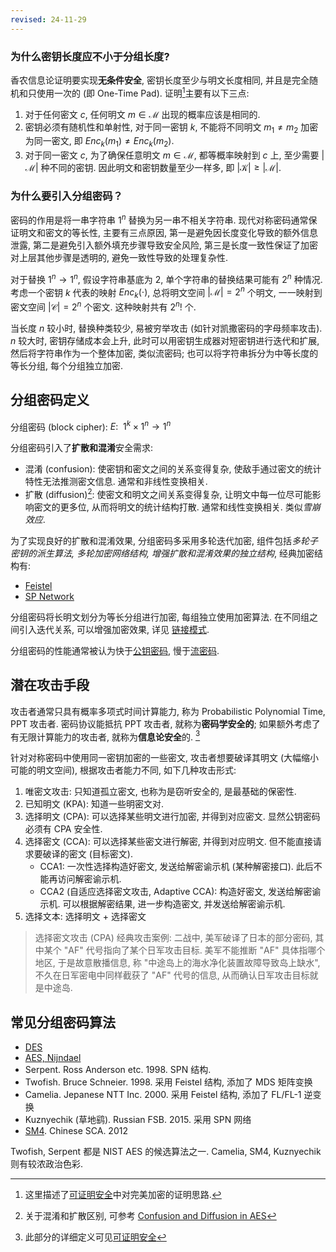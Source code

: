 ```yaml
---
revised: 24-11-29
---
```


### 为什么密钥长度应不小于分组长度?

香农信息论证明要实现**无条件安全**, 密钥长度至少与明文长度相同, 并且是完全随机和只使用一次的 (即 One-Time Pad). 证明[^2]主要有以下三点:
1. 对于任何密文 $c$, 任何明文 $m\in\mathcal{M}$ 出现的概率应该是相同的.
2. 密钥必须有随机性和单射性, 对于同一密钥 $k$, 不能将不同明文 $m_{1}\neq m_{2}$ 加密为同一密文, 即 $Enc_{k}(m_{1})\neq Enc_{k}(m_{2})$.
3. 对于同一密文 $c$, 为了确保任意明文 $m\in\mathcal{M}$, 都等概率映射到 $c$ 上, 至少需要 $|\mathcal{M}|$ 种不同的密钥. 因此明文和密钥数量至少一样多, 即 $|\mathcal{K}|\geq|\mathcal{M}|$.

[^2]: 这里描述了[可证明安全](../可证明安全.md)中对完美加密的证明思路.

### 为什么要引入分组密码？

密码的作用是将一串字符串 $1^{n}$ 替换为另一串不相关字符串. 现代对称密码通常保证明文和密文的等长性, 主要有三点原因, 第一是避免因长度变化导致的额外信息泄露, 第二是避免引入额外填充步骤导致安全风险, 第三是长度一致性保证了加密对上层其他步骤是透明的, 避免一致性导致的处理复杂性. 

对于替换 $1^{n}\to 1^n$, 假设字符串基底为 $2$, 单个字符串的替换结果可能有 $2^{n}$ 种情况. 考虑一个密钥 $k$ 代表的映射 $Enc_{k}(\cdot)$, 总将明文空间 $|\mathcal{M}|=2^{n}$ 个明文, 一一映射到密文空间 $|\mathcal{C}|=2^{n}$ 个密文. 这种映射共有 $2^{n}!$ 个.

当长度 $n$ 较小时, 替换种类较少, 易被穷举攻击 (如针对凯撒密码的字母频率攻击). $n$ 较大时, 密钥存储成本会上升, 此时可以用密钥生成器对短密钥进行迭代和扩展, 然后将字符串作为一个整体加密, 类似流密码; 也可以将字符串拆分为中等长度的等长分组, 每个分组独立加密.

## 分组密码定义

分组密码 (block cipher): $E:\ \  1^{k}\times 1^{n}\to 1^{n}$

分组密码引入了**扩散和混淆**安全需求:

- 混淆 (confusion): 使密钥和密文之间的关系变得复杂, 使敌手通过密文的统计特性无法推测密文信息. 通常和非线性变换相关.
- 扩散 (diffusion)[^3]: 使密文和明文之间关系变得复杂, 让明文中每一位尽可能影响密文的更多位, 从而将明文的统计结构打散. 通常和线性变换相关. 类似*雪崩效应*.

[^3]: 关于混淆和扩散区别, 可参考 [Confusion and Diffusion in AES](https://crypto.stackexchange.com/questions/51219/confusion-and-diffusion-in-the-aes-functions)

为了实现良好的扩散和混淆效果, 分组密码多采用多轮迭代加密, 组件包括*多轮子密钥的派生算法, 多轮加密网络结构, 增强扩散和混淆效果的独立结构*, 经典加密结构有:
- [Feistel](Feistel-结构/Feistel.md)
- [SP Network](SP-结构/代换置换网络.md)


分组密码将长明文划分为等长分组进行加密, 每组独立使用加密算法. 在不同组之间引入迭代关系, 可以增强加密效果, 详见 [链接模式](链接模式.md).

分组密码的性能通常被认为快于[公钥密码](../公钥密码/ReadMe.md), 慢于[流密码](../流密码与伪随机数/ReadMe.md).

## 潜在攻击手段

攻击者通常只具有概率多项式时间计算能力, 称为 Probabilistic Polynomial Time, PPT 攻击者. 密码协议能抵抗 PPT 攻击者, 就称为**密码学安全的**; 如果额外考虑了有无限计算能力的攻击者, 就称为**信息论安全**的. [^1]

[^1]: 此部分的详细定义可见[可证明安全](../可证明安全.md)

针对对称密码中使用同一密钥加密的一些密文, 攻击者想要破译其明文 (大幅缩小可能的明文空间), 根据攻击者能力不同, 如下几种攻击形式:
1. 唯密文攻击: 只知道孤立密文, 也称为是窃听安全的, 是最基础的保密性.
2. 已知明文 (KPA): 知道一些明密文对.
3. 选择明文 (CPA): 可以选择某些明文进行加密, 并得到对应密文. 显然公钥密码必须有 CPA 安全性.
4. 选择密文 (CCA): 可以选择某些密文进行解密, 并得到对应明文. 但不能直接请求要破译的密文 (目标密文).
	- CCA1: 一次性选择构造好密文, 发送给解密谕示机 (某种解密接口). 此后不能再访问解密谕示机.
	- CCA2 (自适应选择密文攻击, Adaptive CCA): 构造好密文, 发送给解密谕示机. 可以根据解密结果, 进一步构造密文, 并发送给解密谕示机.
1. 选择文本: 选择明文 + 选择密文

> 选择密文攻击 (CPA) 经典攻击案例: 二战中, 美军破译了日本的部分密码, 其中某个 "AF" 代号指向了某个日军攻击目标. 美军不能推断 "AF" 具体指哪个地区, 于是故意散播信息, 称 "中途岛上的海水净化装置故障导致岛上缺水", 不久在日军密电中同样截获了 "AF" 代号的信息, 从而确认日军攻击目标就是中途岛.


## 常见分组密码算法

- [DES](Security/密码学/分组密码/Feistel-结构/DES.md)
- [AES, Nijndael](Security/密码学/分组密码/SP-结构/AES.md)
- Serpent. Ross Anderson etc. 1998. SPN 结构.
- Twofish. Bruce Schneier. 1998. 采用 Feistel 结构, 添加了 MDS 矩阵变换
- Camelia. Jepanese NTT Inc. 2000. 采用 Feistel 结构, 添加了 FL/FL-1 逆变换
- Kuznyechik (草地鹞). Russian FSB. 2015. 采用 SPN 网络
- [SM4](Security/密码学/分组密码/Feistel-结构/SM4.md). Chinese SCA. 2012

Twofish, Serpent 都是 NIST AES 的候选算法之一. Camelia, SM4, Kuznyechik 则有较浓政治色彩. 